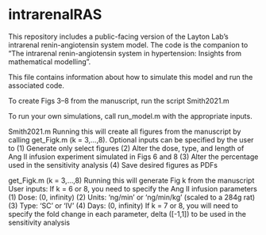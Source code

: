 # intrarenalRAS

This repository includes a public-facing version of the Layton Lab’s intrarenal renin-angiotensin system model. The code is the companion to “The intrarenal renin-angiotensin system in hypertension: Insights from mathematical modelling”.

This file contains information about how to simulate this model and run the associated code.

To create Figs 3–8 from the manuscript, run the script Smith2021.m 

To run your own simulations, call run_model.m with the appropriate inputs.

Smith2021.m
Running this will create all figures from the manuscript by calling get_Figk.m (k = 3,…,8).
Optional inputs can be specified by the user to
(1)	Generate only select figures
(2)	Alter the dose, type, and length of Ang II infusion experiment simulated in Figs 6 and 8
(3)	Alter the percentage used in the sensitivity analysis 
(4)	Save desired figures as PDFs

get_Figk.m (k = 3,…,8)
Running this will generate Fig k from the manuscript
User inputs:
If k = 6 or 8, you need to specify the Ang II infusion parameters
(1)	Dose: (0, infinity)
(2)	Units: ‘ng/min’ or ‘ng/min/kg’ (scaled to a 284g rat)
(3)	Type: ‘SC’ or ‘IV’
(4)	Days: (0, infinity)
If k = 7 or 8, you will need to specify the fold change in each parameter, delta ([-1,1]) to be used in the sensitivity analysis
